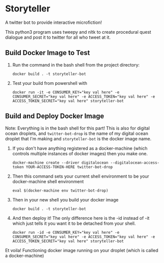 # Storyteller
A twitter bot to provide interactive microfiction!

This python3 program uses tweepy and nltk to create procedural quest dialogue and post it to twitter for all who tweet at it.

## Build Docker Image to Test
 1. Run the command in the bash shell from the project directory:

     ```docker build . -t storyteller-bot```

 2. Test your build from powershell with
   
     ```docker run -it -e CONSUMER_KEY="key val here" -e CONSUMER_SECRET="key val here" -e ACCESS_TOKEN="key val here" -e ACCESS_TOKEN_SECRET="key val here" storyteller-bot```

## Build and Deploy Docker Image
Note: Everything is in the bash shell for this part! This is also for digital ocean droplets, and `twitter-bot-drop` is the name of my digital ocean droplet that I'm making and `storyteller-bot` is the docker image name.
1. If you don't have anything registered as a docker-machine (which controls multiple instances of docker images) then you make one.
   
    ```docker-machine create --driver digitalocean --digitalocean-access-token YOUR-ACCESS-TOKEN-HERE twitter-bot-drop```

2. Then this command sets your current shell environment to be your docker-machine shell environment
   
    `eval $(docker-machine env twitter-bot-drop)`

3. Then in your new shell you build your docker image
   
    `docker build . -t storyteller-bot`

4. And then deploy it! The only difference here is the -id instead of -it which just tells it you want it to be detached from your shell.
   
    `docker run -id -e CONSUMER_KEY="key val here" -e CONSUMER_SECRET="key val here" -e ACCESS_TOKEN="key val here" -e ACCESS_TOKEN_SECRET="key val here" storyteller-bot`

Et voila! Functioning docker image running on your droplet (which is called a docker-machine)